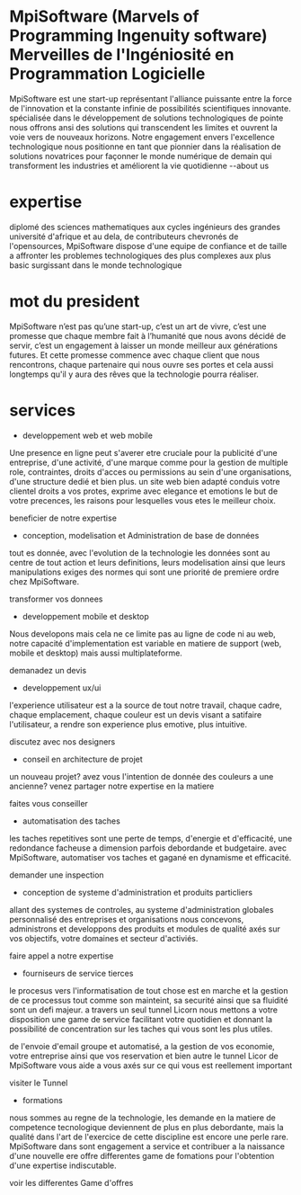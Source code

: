 MpiSoftware (Marvels of Programming Ingenuity software) Merveilles de l'Ingéniosité en Programmation Logicielle
===============================================================================================================

MpiSoftware est une start-up représentant l'alliance puissante entre la force de l'innovation et la constante infinie de possibilités scientifiques innovante. spécialisée dans le développement de solutions technologiques de pointe nous offrons ansi des solutions qui transcendent les limites et ouvrent la voie vers de nouveaux horizons.
Notre engagement envers l'excellence technologique nous positionne en tant que pionnier dans la réalisation de solutions novatrices pour façonner le monde numérique de demain qui transforment les industries et améliorent la vie quotidienne   --about us


# expertise

diplomé des sciences mathematiques aux cycles ingénieurs des grandes université d'afrique et au dela, de contributeurs chevronés de l'opensources, MpiSoftware dispose d'une equipe de confiance et de taille a affronter les problemes technologiques des plus complexes aux plus basic surgissant dans le monde technologique

# mot du president

MpiSoftware n’est pas qu’une start-up, c’est un art de vivre, c’est une promesse que chaque membre fait à l’humanité que nous avons décidé de servir, c’est un engagement à laisser un monde meilleur aux générations futures. Et cette promesse commence avec chaque client que nous rencontrons, chaque partenaire qui nous ouvre ses portes et cela aussi longtemps qu'il y aura des rêves que la technologie pourra réaliser.


# services

+ developpement web et web mobile

Une presence en ligne peut s'averer etre cruciale pour la publicité d'une entreprise, d'une activité, d'une marque comme pour la gestion de multiple role, contraintes, droits d'acces ou permissions au sein d'une organisations, d'une structure dedié et bien plus.
un site web bien adapté conduis votre clientel droits a vos protes, exprime avec elegance et emotions le but de votre precences, les raisons pour lesquelles vous etes le meilleur choix.

beneficier de notre expertise

+ conception, modelisation et Administration de base de données

tout es donnée, avec l'evolution de la technologie les données sont au centre de tout action et leurs definitions, leurs modelisation ainsi que leurs manipulations exiges des normes qui sont une priorité de premiere ordre chez MpiSoftware.

transformer vos donnees

+ developpement mobile et desktop

Nous developons mais cela ne ce limite pas au ligne de code ni au web, notre capacité d'implementation est variable en matiere de support (web, mobile et desktop) mais aussi multiplateforme.

demanadez un devis

+ developpement ux/ui

l'experience utilisateur est a la source de tout notre travail, chaque cadre, chaque emplacement, chaque couleur est un devis visant a satifaire l'utilisateur, a rendre son experience plus emotive, plus intuitive.

discutez avec nos designers

+ conseil en architecture de projet

un nouveau projet? avez vous l'intention de donnée des couleurs a une ancienne?
venez partager notre expertise en la matiere

faites vous conseiller

+ automatisation des taches

les taches repetitives sont une perte de temps, d'energie et d'efficacité, une redondance facheuse a dimension parfois debordande et budgetaire. avec MpiSoftware, automatiser vos taches et gagané en dynamisme et efficacité.

demander une inspection

+ conception de systeme d'administration et produits particliers

allant des systemes de controles, au systeme d'administration globales personnalisé des entreprises et organisations nous concevons, administrons et developpons des produits et modules de qualité axés sur vos objectifs, votre domaines et secteur d'activiés.

faire appel a notre expertise

+ fourniseurs de service tierces

le procesus vers l'informatisation de tout chose est en marche et la gestion de ce processus tout comme son mainteint, sa securité ainsi que sa fluidité sont un defi majeur. a travers un seul tunnel Licorn nous mettons a votre disposition une game de service facilitant votre quotidien et donnant la possibilité de concentration sur les taches qui vous sont les plus utiles.

de l'envoie d'email groupe et automatisé, a la gestion de vos economie, votre entreprise ainsi que vos reservation et bien autre le tunnel Licor de MpiSoftware vous aide a vous axés sur ce qui vous est reellement important

visiter le Tunnel

+ formations

nous sommes au regne de la technologie, les demande en la matiere de competence tecnologique deviennent de plus en plus debordante, mais la qualité dans l'art de l'exercice de cette discipline est encore une perle rare.
MpiSoftware dans sont engagement a service et contribuer a la naissance d'une nouvelle ere offre differentes game de fomations pour l'obtention d'une expertise indiscutable.

voir les differentes Game d'offres
